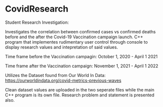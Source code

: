 # CovidResearch

Student Research Investigation:

Investigates the correlation between confirmed cases vs confirmed deaths before and the after the Covid-19 Vaccination campaign launch. C++ program that implementes rudimentary user control through console to display research values and intepretation of said values.

Time frame before the Vaccination campagin: October 1, 2020 - April 1 2021

Time frame after the Vaccination campaign: November 1, 2021 - April 1 2022

Utilizes the Dataset found from Our World In Data:
https://ourworldindata.org/covid-metrics-previous-waves

Clean dataset values are uploaded in the two seperate files while the main C++ program is its own file. Research problem and statement is presented also.

